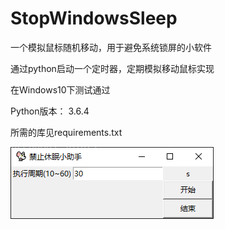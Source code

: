 # StopWindowsSleep
一个模拟鼠标随机移动，用于避免系统锁屏的小软件

通过python启动一个定时器，定期模拟移动鼠标实现

在Windows10下测试通过

Python版本： 3.6.4

所需的库见requirements.txt

![](ScreenShot.png)

